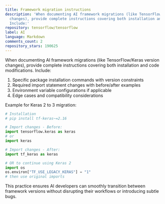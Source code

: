 ```yaml
---
title: Framework migration instructions
description: 'When documenting AI framework migrations (like TensorFlow/Keras version
  changes), provide complete instructions covering both installation and code modifications.
  Include:'
repository: tensorflow/tensorflow
label: AI
language: Markdown
comments_count: 2
repository_stars: 190625
---
```


When documenting AI framework migrations (like TensorFlow/Keras version changes), provide complete instructions covering both installation and code modifications. Include:

1. Specific package installation commands with version constraints
2. Required import statement changes with before/after examples
3. Environment variable configurations if applicable
4. Edge cases and compatibility considerations

Example for Keras 2 to 3 migration:
```python
# Installation
# pip install tf-keras~=2.16

# Import changes - Before:
import tensorflow.keras as keras
# or
import keras

# Import changes - After:
import tf_keras as keras

# OR to continue using Keras 2
import os
os.environ["TF_USE_LEGACY_KERAS"] = "1"
# then use original imports
```

This practice ensures AI developers can smoothly transition between framework versions without disrupting their workflows or introducing subtle bugs.